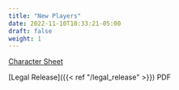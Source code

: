 ```yaml
---
title: "New Players"
date: 2022-11-10T10:33:21-05:00
draft: false
weight: 1
---
```

[Character Sheet](/nero_polar_character_sheet_v11.pdf)

[Legal Release]({{< ref "/legal_release" >}}) PDF

